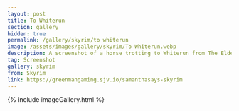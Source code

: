 ```yaml
---
layout: post
title: To Whiterun
section: gallery
hidden: true
permalink: /gallery/skyrim/to whiterun
image: /assets/images/gallery/skyrim/To Whiterun.webp
description: A screenshot of a horse trotting to Whiterun from The Elder Scrolls V&#58; Skyrim, taken by Samantha Says.
tag: Screenshot
gallery: skyrim
from: Skyrim
link: https://greenmangaming.sjv.io/samanthasays-skyrim
---
```

{% include imageGallery.html %}